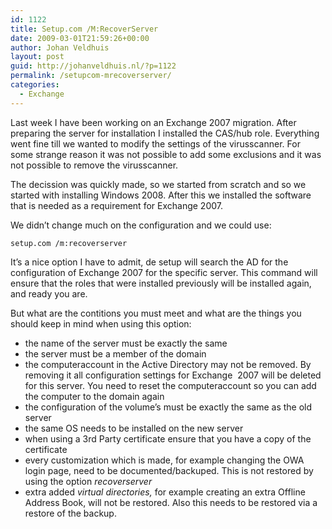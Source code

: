 ```yaml
---
id: 1122
title: Setup.com /M:RecoverServer
date: 2009-03-01T21:59:26+00:00
author: Johan Veldhuis
layout: post
guid: http://johanveldhuis.nl/?p=1122
permalink: /setupcom-mrecoverserver/
categories:
  - Exchange
---
```

Last week I have been working on an Exchange 2007 migration. After preparing the server for installation I installed the CAS/hub role. Everything went fine till we wanted to modify the settings of the virusscanner. For some strange reason it was not possible to add some exclusions and it was not possible to remove the virusscanner.

The decission was quickly made, so we started from scratch and so we started with installing Windows 2008. After this we installed the software that is needed as a requirement for Exchange 2007.

We didn&#8217;t change much on the configuration and we could use:

```Console
setup.com /m:recoverserver
```

It&#8217;s a nice option I have to admit, de setup will search the AD for the configuration of Exchange 2007 for the specific server. This command will ensure that the roles that were installed previously will be installed again, and ready you are.

But what are the contitions you must meet and what are the things you should keep in mind when using this option:

  * the name of the server must be exactly the same
  * the server must be a member of the domain
  * the computeraccount in the Active Directory may not be removed. By removing it all configuration settings for Exchange  2007 will be deleted for this server. You need to reset the computeraccount so you can add the computer to the domain again
  * the configuration of the volume&#8217;s must be exactly the same as the old server
  * the same OS needs to be installed on the new server
  * when using a 3rd Party certificate ensure that you have a copy of the certificate
  * every customization which is made, for example changing the OWA login page, need to be documented/backuped. This is not restored by using the option _recoverserver_
  * extra added _virtual directories,_ for example creating an extra Offline Address Book, will not be restored. Also this needs to be restored via a restore of the backup.